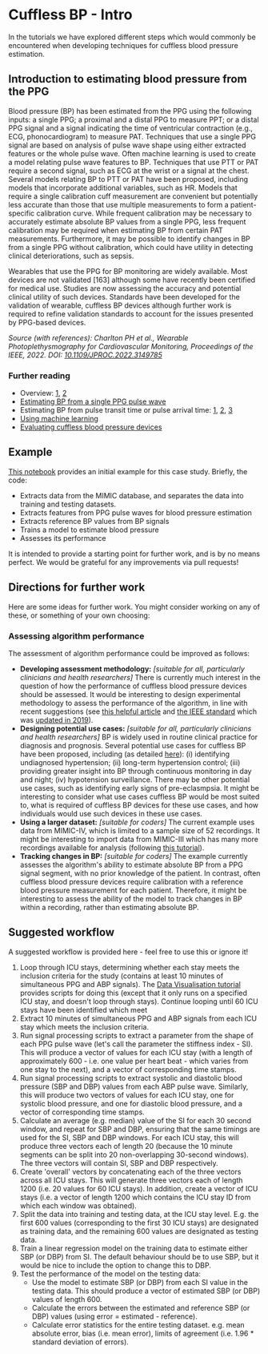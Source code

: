 # Cuffless BP - Intro

In the tutorials we have explored different steps which would commonly be encountered when developing techniques for cuffless blood pressure estimation.

## Introduction to estimating blood pressure from the PPG

Blood pressure (BP) has been estimated from the PPG using the following inputs: a single PPG; a proximal and a distal PPG to measure PPT; or a distal PPG signal and a signal indicating the time of ventricular contraction (e.g., ECG, phonocardiogram) to measure PAT. Techniques that use a single PPG signal are based on analysis of pulse wave shape using either extracted features or the whole pulse wave. Often machine learning is used to create a model relating pulse wave features to BP. Techniques that use PTT or PAT require a second signal, such as ECG at the wrist or a signal at the chest. Several models relating BP to PTT or PAT have been proposed, including models that incorporate additional variables, such as HR. Models that require a single calibration cuff measurement are convenient but potentially less accurate than those that use multiple measurements to form a patient-specific calibration curve. While frequent calibration may be necessary to accurately estimate absolute BP values from a single PPG, less frequent calibration may be required when estimating BP from certain PAT measurements. Furthermore, it may be possible to identify changes in BP from a single PPG without calibration, which could have utility in detecting clinical deteriorations, such as sepsis.

Wearables that use the PPG for BP monitoring are widely available. Most devices are not validated [163] although some have recently been certified for medical use. Studies are now assessing the accuracy and potential clinical utility of such devices. Standards have been developed for the validation of wearable, cuffless BP devices although further work is required to refine validation standards to account for the issues presented by PPG-based devices.

_Source (with references): Charlton PH et al., Wearable Photoplethysmography for Cardiovascular Monitoring, Proceedings of the IEEE, 2022. DOI: [10.1109/JPROC.2022.3149785](https://doi.org/10.1109/JPROC.2022.3149785)_

### Further reading

- Overview: [1](https://doi.org/10.1146/annurev-bioeng-110220-014644), [2](https://doi.org/10.1038/s41746-019-0136-7)
- [Estimating BP from a single PPG pulse wave](https://doi.org/10.3390/jcm9030723)
- Estimating BP from pulse transit time or pulse arrival time: [1](https://doi.org/10.1109/TBME.2015.2441951), [2](https://doi.org/10.3390/jcm9041203), [3](https://doi.org/10.3390/jcm8111827)
- [Using machine learning](https://doi.org/10.1016/j.bspc.2020.101870)
- [Evaluating cuffless blood pressure devices](https://doi.org/10.1161/HYPERTENSIONAHA.121.17747)

## Example

[This notebook](../case-studies/bp-estimation-example) provides an initial example for this case study. Briefly, the code:
- Extracts data from the MIMIC database, and separates the data into training and testing datasets.
- Extracts features from PPG pulse waves for blood pressure estimation
- Extracts reference BP values from BP signals
- Trains a model to estimate blood pressure
- Assesses its performance

It is intended to provide a starting point for further work, and is by no means perfect. We would be grateful for any improvements via pull requests!

## Directions for further work

Here are some ideas for further work. You might consider working on any of these, or something of your own choosing:

### Assessing algorithm performance

The assessment of algorithm performance could be improved as follows:
- **Developing assessment methodology:** _[suitable for all, particularly clinicians and health researchers]_ There is currently much interest in the question of how the performance of cuffless blood pressure devices should be assessed. It would be interesting to design experimental methodology to assess the performance of the algorithm, in line with recent suggestions (see [this helpful article](https://doi.org/10.1161/HYPERTENSIONAHA.121.17747) and [the IEEE standard](https://doi.org/10.1109/IEEESTD.2014.6882122) which was [updated in 2019](https://doi.org/10.1109/IEEESTD.2019.8859685)).
- **Designing potential use cases:** _[suitable for all, particularly clinicians and health researchers]_ BP is widely used in routine clinical practice for diagnosis and prognosis. Several potential use cases for cuffless BP have been proposed, including (as detailed [here](https://doi.org/10.1146/annurev-bioeng-110220-014644)): (i) identifying undiagnosed hypertension; (ii) long-term hypertension control; (iii) providing greater insight into BP through continuous monitoring in day and night; (iv) hypotension surveillance. There may be other potential use cases, such as identifying early signs of pre-eclasmpsia. It might be interesting to consider what use cases cuffless BP would be most suited to, what is required of cuffless BP devices for these use cases, and how individuals would use such devices in these use cases.
- **Using a larger dataset:** _[suitable for coders]_ The current example uses data from MIMIC-IV, which is limited to a sample size of 52 recordings. It might be interesting to import data from MIMIC-III which has many more recordings available for analysis (following [this tutorial](../tutorial/notebooks/data-exploration3)).
- **Tracking changes in BP:** _[suitable for coders]_ The example currently assesses the algorithm's ability to estimate absolute BP from a PPG signal segment, with no prior knowledge of the patient. In contrast, often cuffless blood pressure devices require calibration with a reference blood pressure measurement for each patient. Therefore, it might be interesting to assess the ability of the model to track changes in BP within a recording, rather than estimating absolute BP.

## Suggested workflow

A suggested workflow is provided here - feel free to use this or ignore it!

1. Loop through ICU stays, determining whether each stay meets the inclusion criteria for the study (contains at least 10 minutes of simultaneous PPG and ABP signals). The [Data Visualisation tutorial](https://wfdb.io/mimic_wfdb_tutorials/tutorial/notebooks/data-visualisation.html) provides scripts for doing this (except that it only runs on a specified ICU stay, and doesn't loop through stays). Continue looping until 60 ICU stays have been identified which meet
2. Extract 10 minutes of simultaneous PPG and ABP signals from each ICU stay which meets the inclusion criteria.
3. Run signal processing scripts to extract a parameter from the shape of each PPG pulse wave (let's call the parameter the stiffness index - SI). This will produce a vector of values for each ICU stay (with a length of approximately 600 - i.e. one value per heart beat - which varies from one stay to the next), and a vector of corresponding time stamps.
4. Run signal processing scripts to extract systolic and diastolic blood pressure (SBP and DBP) values from each ABP pulse wave. Similarly, this will produce two vectors of values for each ICU stay, one for systolic blood pressure, and one for diastolic blood pressure, and a vector of corresponding time stamps.
5. Calculate an average (e.g. median) value of the SI for each 30 second window, and repeat for SBP and DBP, ensuring that the same timings are used for the SI, SBP and DBP windows. For each ICU stay, this will produce three vectors each of length 20 (because the 10 minute segments can be split into 20 non-overlapping 30-second windows). The three vectors will contain SI, SBP and DBP respectively.
6. Create 'overall' vectors by concatenating each of the three vectors across all ICU stays. This will generate three vectors each of length 1200 (i.e. 20 values for 60 ICU stays). In addition, create a vector of ICU stays (i.e. a vector of length 1200 which contains the ICU stay ID from which each window was obtained).
7. Split the data into training and testing data, at the ICU stay level. E.g. the first 600 values (corresponding to the first 30 ICU stays) are designated as training data, and the remaining 600 values are designated as testing data.
8. Train a linear regression model on the training data to estimate either SBP (or DBP) from SI. The default behaviour should be to use SBP, but it would be nice to include the option to change this to DBP.
9. Test the performance of the model on the testing data:
   - Use the model to estimate SBP (or DBP) from each SI value in the testing data. This should produce a vector of estimated SBP (or DBP) values of length 600.
   - Calculate the errors between the estimated and reference SBP (or DBP) values (using error = estimated - reference).
   - Calculate error statistics for the entire testing dataset. e.g. mean absolute error, bias (i.e. mean error), limits of agreement (i.e. 1.96 * standard deviation of errors).

